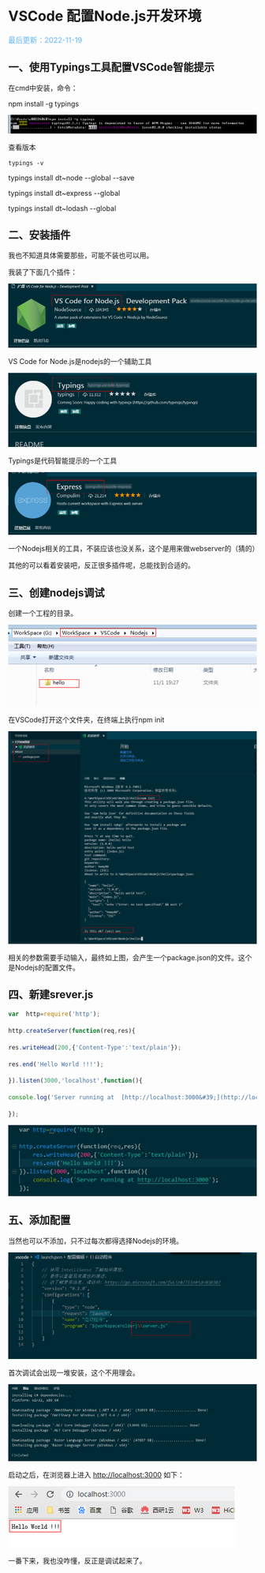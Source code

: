 # VSCode 配置Node.js开发环境

<span style="color:rgb(100,180,246);font-size:11pt">最后更新：2022-11-19</span>

## 一、使用Typings工具配置VSCode智能提示

在cmd中安装，命令：

npm install -g typings

![](images/05-配置Node.js/zh-cn_image_0259504530.png)

查看版本


```
typings -v
```

typings install dt\~node --global --save

typings install dt\~express --global

typings install dt\~lodash --global

## 二、安装插件

我也不知道具体需要那些，可能不装也可以用。

我装了下面几个插件：

![](images/05-配置Node.js/zh-cn_image_0259504531.png)

VS Code for Node.js是nodejs的一个辅助工具

![](images/05-配置Node.js/zh-cn_image_0259504547.png)

Typings是代码智能提示的一个工具

![](images/05-配置Node.js/zh-cn_image_0259504548.png)

一个Nodejs相关的工具，不装应该也没关系，这个是用来做webserver的（猜的）

其他的可以看着安装吧，反正很多插件呢，总能找到合适的。

## 三、创建nodejs调试

创建一个工程的目录。

![](images/05-配置Node.js/zh-cn_image_0259504532.png)

在VSCode打开这个文件夹，在终端上执行npm init

![](images/05-配置Node.js/zh-cn_image_0259504533.png)

相关的参数需要手动输入，最终如上图，会产生一个package.json的文件。这个是Nodejs的配置文件。

## 四、新建srever.js

```javascript
var  http=require('http');

http.createServer(function(req,res){

res.writeHead(200,{'Content-Type':'text/plain'});

res.end('Hello World !!!');

}).listen(3000,'localhost',function(){

console.log('Server running at  [http://localhost:3000&#39;](http://localhost:3000'));

});
```

![](images/05-配置Node.js/zh-cn_image_0259504534.png)

## 五、添加配置

当然也可以不添加，只不过每次都得选择Nodejs的环境。

![](images/05-配置Node.js/zh-cn_image_0259504535.png)

首次调试会出现一堆安装，这个不用理会。

![](images/05-配置Node.js/zh-cn_image_0259504536.png)

启动之后，在浏览器上进入  [http://localhost:3000](http://localhost:3000)  如下：

![](images/05-配置Node.js/zh-cn_image_0259504537.png)

一番下来，我也没咋懂，反正是调试起来了。
